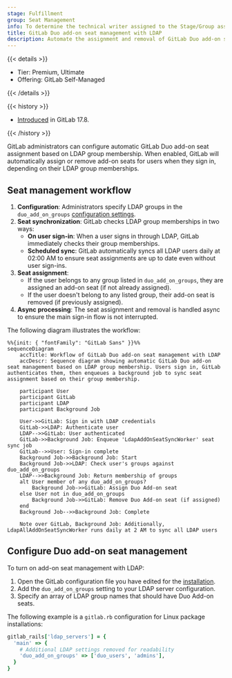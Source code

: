 ```yaml
---
stage: Fulfillment
group: Seat Management
info: To determine the technical writer assigned to the Stage/Group associated with this page, see https://handbook.gitlab.com/handbook/product/ux/technical-writing/#assignments
title: GitLab Duo add-on seat management with LDAP
description: Automate the assignment and removal of GitLab Duo add-on seats by synchronizing seat status with user membership in specified LDAP groups.
---
```


{{< details >}}

- Tier: Premium, Ultimate
- Offering: GitLab Self-Managed

{{< /details >}}

{{< history >}}

- [Introduced](https://gitlab.com/gitlab-org/gitlab/-/merge_requests/175101) in GitLab 17.8.

{{< /history >}}

GitLab administrators can configure automatic GitLab Duo add-on seat assignment based on LDAP group membership. When enabled, GitLab will automatically assign or remove add-on seats for users when they sign in, depending on their LDAP group memberships.

## Seat management workflow

1. **Configuration**: Administrators specify LDAP groups in the `duo_add_on_groups` [configuration settings](#configure-duo-add-on-seat-management).
1. **Seat synchronization**: GitLab checks LDAP group memberships in two ways:
   - **On user sign-in**: When a user signs in through LDAP, GitLab immediately checks their group memberships.
   - **Scheduled sync**: GitLab automatically syncs all LDAP users daily at 02:00 AM to ensure seat assignments are up to date even without user sign-ins.
1. **Seat assignment**:
   - If the user belongs to any group listed in `duo_add_on_groups`, they are assigned an add-on seat (if not already assigned).
   - If the user doesn't belong to any listed group, their add-on seat is removed (if previously assigned).
1. **Async processing**: The seat assignment and removal is handled async to ensure the main sign-in flow is not interrupted.

The following diagram illustrates the workflow:

```mermaid
%%{init: { "fontFamily": "GitLab Sans" }}%%
sequenceDiagram
    accTitle: Workflow of GitLab Duo add-on seat management with LDAP
    accDescr: Sequence diagram showing automatic GitLab Duo add-on seat management based on LDAP group membership. Users sign in, GitLab authenticates them, then enqueues a background job to sync seat assignment based on their group membership.

    participant User
    participant GitLab
    participant LDAP
    participant Background Job

    User->>GitLab: Sign in with LDAP credentials
    GitLab->>LDAP: Authenticate user
    LDAP-->>GitLab: User authenticated
    GitLab->>Background Job: Enqueue 'LdapAddOnSeatSyncWorker' seat sync job
    GitLab-->>User: Sign-in complete
    Background Job->>Background Job: Start
    Background Job->>LDAP: Check user's groups against duo_add_on_groups
    LDAP-->>Background Job: Return membership of groups
    alt User member of any duo_add_on_groups?
        Background Job->>GitLab: Assign Duo Add-on seat
    else User not in duo_add_on_groups
        Background Job->>GitLab: Remove Duo Add-on seat (if assigned)
    end
    Background Job-->>Background Job: Complete

    Note over GitLab, Background Job: Additionally, LdapAllAddOnSeatSyncWorker runs daily at 2 AM to sync all LDAP users
```

## Configure Duo add-on seat management

To turn on add-on seat management with LDAP:

1. Open the GitLab configuration file you have edited for the [installation](auth/ldap/ldap_synchronization.md#gitlab-duo-add-on-for-groups).
1. Add the `duo_add_on_groups` setting to your LDAP server configuration.
1. Specify an array of LDAP group names that should have Duo Add-on seats.

The following example is a `gitlab.rb` configuration for Linux package installations:

```ruby
gitlab_rails['ldap_servers'] = {
  'main' => {
    # Additional LDAP settings removed for readability
    'duo_add_on_groups' => ['duo_users', 'admins'],
  }
}
```
